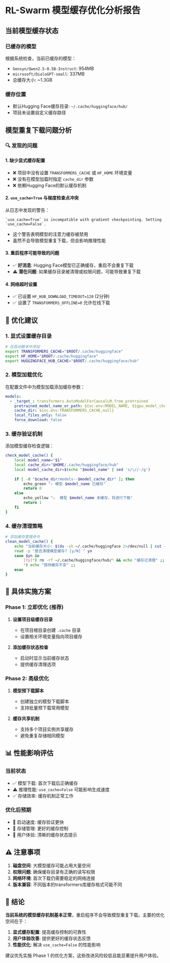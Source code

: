 # RL-Swarm 模型缓存优化分析报告

## 当前模型缓存状态

### 已缓存的模型
根据系统检查，当前已缓存的模型：
- `Gensyn/Qwen2.5-0.5B-Instruct`: 954MB
- `microsoft/DialoGPT-small`: 337MB
- 总缓存大小: ~1.3GB

### 缓存位置
- 默认Hugging Face缓存目录: `~/.cache/huggingface/hub/`
- 项目未设置自定义缓存路径

## 模型重复下载问题分析

### 🔍 发现的问题

#### 1. **缺少显式缓存配置**
- ❌ 项目中没有设置 `TRANSFORMERS_CACHE` 或 `HF_HOME` 环境变量
- ❌ 没有在模型加载时指定 `cache_dir` 参数
- ❌ 依赖Hugging Face的默认缓存机制

#### 2. **`use_cache=True` 与梯度检查点冲突**
从日志中发现的警告：
```
`use_cache=True` is incompatible with gradient checkpointing. Setting `use_cache=False`.
```
- 这个警告表明模型的注意力缓存被禁用
- 虽然不会导致模型重复下载，但会影响推理性能

#### 3. **重启程序可能导致的问题**
- ✅ **好消息**: Hugging Face模型已正确缓存，重启不会重复下载
- ⚠️ **潜在问题**: 如果缓存目录被清理或权限问题，可能导致重复下载

#### 4. **网络超时设置**
- ✅ 已设置 `HF_HUB_DOWNLOAD_TIMEOUT=120` (2分钟)
- ✅ 设置了 `TRANSFORMERS_OFFLINE=0` 允许在线下载

## 🚀 优化建议

### 1. **显式设置缓存目录**
```bash
# 在启动脚本中添加
export TRANSFORMERS_CACHE="$ROOT/.cache/huggingface"
export HF_HOME="$ROOT/.cache/huggingface"
export HUGGINGFACE_HUB_CACHE="$ROOT/.cache/huggingface/hub"
```

### 2. **模型加载优化**
在配置文件中为模型加载添加缓存参数：
```yaml
models:
  - _target_: transformers.AutoModelForCausalLM.from_pretrained
    pretrained_model_name_or_path: ${oc.env:MODEL_NAME, ${gpu_model_choice:${default_large_model_pool},${default_small_model_pool}}}
    cache_dir: ${oc.env:TRANSFORMERS_CACHE,null}
    local_files_only: false
    force_download: false
```

### 3. **缓存验证机制**
添加模型缓存检查逻辑：
```bash
check_model_cache() {
    local model_name="$1"
    local cache_dir="$HOME/.cache/huggingface/hub"
    local model_cache_dir=$(echo "$model_name" | sed 's/\//-/g')
    
    if [ -d "$cache_dir/models--$model_cache_dir" ]; then
        echo_green "✓ 模型 $model_name 已缓存"
        return 0
    else
        echo_yellow "⚠️  模型 $model_name 未缓存，将进行下载"
        return 1
    fi
}
```

### 4. **缓存清理策略**
```bash
# 添加缓存管理命令
clean_model_cache() {
    echo "当前缓存大小: $(du -sh ~/.cache/huggingface 2>/dev/null | cut -f1)"
    read -p "是否清理模型缓存? [y/N] " yn
    case $yn in
        [Yy]*) rm -rf ~/.cache/huggingface/hub/* && echo "缓存已清理" ;;
        *) echo "保持缓存不变" ;;
    esac
}
```

## 🔧 具体实施方案

### Phase 1: 立即优化 (推荐)
1. **设置项目级缓存目录**
   - 在项目根目录创建 `.cache` 目录
   - 设置相关环境变量指向项目缓存

2. **添加缓存状态检查**
   - 启动时显示当前缓存状态
   - 提供缓存清理选项

### Phase 2: 高级优化
1. **模型预下载脚本**
   - 创建独立的模型下载脚本
   - 支持批量预下载常用模型

2. **缓存共享机制**
   - 支持多个项目实例共享缓存
   - 避免重复存储相同模型

## 📊 性能影响评估

### 当前状态
- ✅ 模型下载: 首次下载后正确缓存
- ⚠️  推理性能: `use_cache=False` 可能影响生成速度
- ✅ 存储效率: 缓存机制正常工作

### 优化后预期
- 🚀 启动速度: 缓存验证更快
- 🚀 存储管理: 更好的缓存控制
- 🚀 用户体验: 清晰的缓存状态提示

## ⚠️ 注意事项

1. **磁盘空间**: 大模型缓存可能占用大量空间
2. **权限问题**: 确保缓存目录有正确的读写权限
3. **网络环境**: 首次下载仍需要稳定的网络连接
4. **版本兼容**: 不同版本的transformers库缓存格式可能不同

## 🎯 结论

**当前系统的模型缓存机制基本正常**，重启程序不会导致模型重复下载。主要的优化空间在于：

1. **显式缓存配置**: 提高缓存控制的可靠性
2. **用户体验改善**: 提供更好的缓存状态反馈
3. **性能优化**: 解决 `use_cache=False` 的性能影响

建议优先实施 Phase 1 的优化方案，这些改进风险较低且能显著提升用户体验。